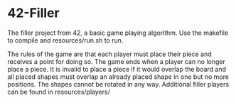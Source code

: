 # 42-Filler
The filler project from 42, a basic game playing algorithm. Use the makefile to compile and resources/run.sh to run. 

The rules of the game are that each player must place their piece and receives a point for doing so. The game ends when a player can no longer place a piece. It is invalid to place a piece if it would overlap the board and all placed shapes must overlap an already placed shape in one but no more positions. The shapes cannot be rotated in any way. Additional filler players can be found in resources/players/
